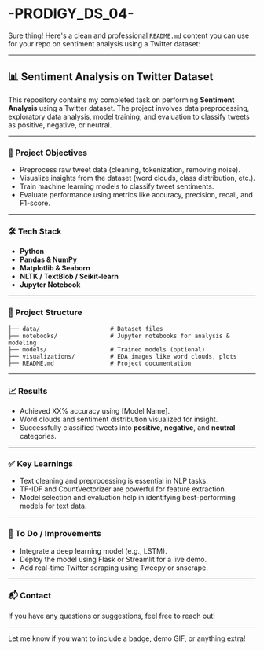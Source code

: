 # -PRODIGY_DS_04-
Sure thing! Here's a clean and professional `README.md` content you can use for your repo on sentiment analysis using a Twitter dataset:

---

## 📊 Sentiment Analysis on Twitter Dataset

This repository contains my completed task on performing **Sentiment Analysis** using a Twitter dataset. The project involves data preprocessing, exploratory data analysis, model training, and evaluation to classify tweets as positive, negative, or neutral.

---

### 🚀 Project Objectives

- Preprocess raw tweet data (cleaning, tokenization, removing noise).
- Visualize insights from the dataset (word clouds, class distribution, etc.).
- Train machine learning models to classify tweet sentiments.
- Evaluate performance using metrics like accuracy, precision, recall, and F1-score.

---

### 🛠️ Tech Stack

- **Python**
- **Pandas & NumPy**
- **Matplotlib & Seaborn**
- **NLTK / TextBlob / Scikit-learn**
- **Jupyter Notebook**

---

### 📁 Project Structure

```
├── data/                    # Dataset files
├── notebooks/               # Jupyter notebooks for analysis & modeling
├── models/                  # Trained models (optional)
├── visualizations/          # EDA images like word clouds, plots
├── README.md                # Project documentation
```

---

### 📈 Results

- Achieved XX% accuracy using [Model Name].
- Word clouds and sentiment distribution visualized for insight.
- Successfully classified tweets into **positive**, **negative**, and **neutral** categories.

---

### ✅ Key Learnings

- Text cleaning and preprocessing is essential in NLP tasks.
- TF-IDF and CountVectorizer are powerful for feature extraction.
- Model selection and evaluation help in identifying best-performing models for text data.

---

### 📌 To Do / Improvements

- Integrate a deep learning model (e.g., LSTM).
- Deploy the model using Flask or Streamlit for a live demo.
- Add real-time Twitter scraping using Tweepy or snscrape.

---

### 📬 Contact

If you have any questions or suggestions, feel free to reach out!

---

Let me know if you want to include a badge, demo GIF, or anything extra!
